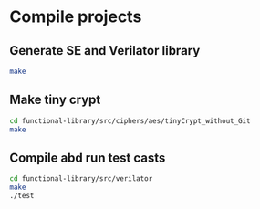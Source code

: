# Compile projects

## Generate SE and Verilator library

```bash
make
```

## Make tiny crypt

```bash
cd functional-library/src/ciphers/aes/tinyCrypt_without_Git
make
```

## Compile abd run test casts

```bash
cd functional-library/src/verilator
make
./test
```
